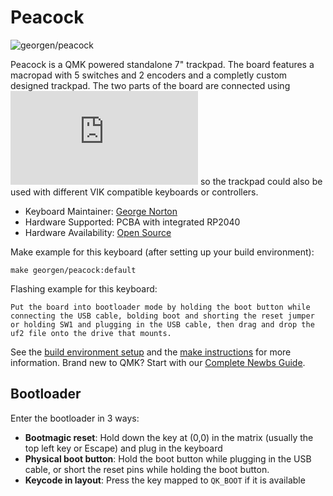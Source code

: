 # Peacock

![georgen/peacock](https://github.com/george-norton/peacock/blob/main/images/complete.jpg)

Peacock is a QMK powered standalone 7" trackpad. The board features a macropad with 5 switches and 2 encoders and a completly custom designed trackpad. The two parts of the board are connected using ![a VIK interface](https://github.com/sadekbaroudi/vik/blob/master/README.md) so the trackpad could also be used with different VIK compatible keyboards or controllers.

* Keyboard Maintainer: [George Norton](https://github.com/george-norton)
* Hardware Supported: PCBA with integrated RP2040
* Hardware Availability: [Open Source](https://github.com/george-norton/peacock)

Make example for this keyboard (after setting up your build environment):

    make georgen/peacock:default

Flashing example for this keyboard:

    Put the board into bootloader mode by holding the boot button while connecting the USB cable, bolding boot and shorting the reset jumper or holding SW1 and plugging in the USB cable, then drag and drop the uf2 file onto the drive that mounts.

See the [build environment setup](https://docs.qmk.fm/#/getting_started_build_tools) and the [make instructions](https://docs.qmk.fm/#/getting_started_make_guide) for more information. Brand new to QMK? Start with our [Complete Newbs Guide](https://docs.qmk.fm/#/newbs).

## Bootloader

Enter the bootloader in 3 ways:

* **Bootmagic reset**: Hold down the key at (0,0) in the matrix (usually the top left key or Escape) and plug in the keyboard
* **Physical boot button**: Hold the boot button while plugging in the USB cable, or short the reset pins while holding the boot button.
* **Keycode in layout**: Press the key mapped to `QK_BOOT` if it is available
